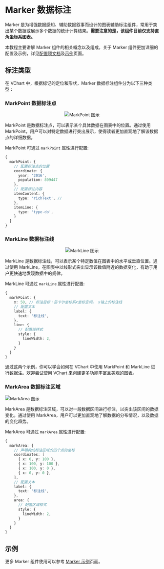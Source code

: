 # Marker 数据标注

Marker 是为增强数据感知、辅助数据叙事而设计的图表辅助标注组件，常用于突出某个数据或展示多个数据的统计计算结果。**需要注意的是，该组件目前仅支持直角坐标系图表。**

本教程主要讲解 Marker 组件的相关概念以及组成，关于 Marker 组件更加详细的配置及示例，详见[配置项文档](../../../option)及[示例](../../../example)页面。

## 标注类型

在 VChart 中，根据标记的定位和形状，Marker 数据标注组件分为以下三种类型：

### MarkPoint 数据标注点

<div style="text-align: center;">
  <img src="https://lf9-dp-fe-cms-tos.byteorg.com/obj/bit-cloud/0a2e223bdcd7410c08f6a6a1b.png" alt="MarkPoint 图示">
</div>

MarkPoint 是数据标注点，可以表示某个具体数据在图表中的位置。通过使用 MarkPoint，用户可以对特定数据进行突出展示，使得读者更加直观地了解该数据点的详细数据。

MarkPoint 可通过 `markPoint` 属性进行配置:

```ts
{
  markPoint: {
    // 配置标注点的位置
    coordinate: {
      year: '2016',
      population: 899447
    },
    // 配置标注内容
    itemContent: {
      type: 'richText', //
    },
    itemLine: {
      type: 'type-do',
    }
  }
}
```

### MarkLine 数据标注线

<div style="text-align: center;">
  <img src="https://lf9-dp-fe-cms-tos.byteorg.com/obj/bit-cloud/eb08aeafba39ab34c8a08c619.png" alt="MarkLine 图示">
</div>

MarkLine 是数据标注线，可以表示某个特定数值在图表中的水平或垂直位置。通过使用 MarkLine，在图表中以线形式突出显示该数值附近的数据变化，有助于用户更快速地发现数据中的规律。

MarkLine 可通过 `markLine` 属性进行配置:

```ts
{
  markPoint: {
    x: 50, // 标注目标：笛卡尔坐标系x坐标空间。 x轴上的标注线
    // 配置文本
    label: {
      text: '标注线',
    },
    line: {
      // 配置线样式
      style: {
        lineWidth: 2,
      }
    }
  }
}
```

通过这两个示例，你可以学会如何在 VChart 中使用 MarkPoint 和 MarkLine 进行数据注。欢迎尝试使用 VChart 来创建更多功能丰富且美观的图表。

### MarkArea 数据标注区域

![MarkArea 图示](https://lf9-dp-fe-cms-tos.byteorg.com/obj/bit-cloud/48c337ece11d289fc4644a21c.png)

MarkArea 是数据标注区域，可以对一段数据区间进行标注，以突出该区间的数据变化。通过使用 MarkArea，用户可以更加直观地了解数据的分布情况，以及数据的变化趋势。

MarkArea 可通过 `markArea` 属性进行配置:

```ts
{
  markArea: {
    // 声明构成标注区域的四个点的坐标
    coordinates: [
      { x: 0, y: 100 },
      { x: 100, y: 100 },
      { x: 100, y: 0 },
      { x: 0, y: 0 },
    ],
    // 配置文本
    label: {
      text: '标注线',
    },
    area: {
      // 配置区域样式
      style: {
        lineWidth: 2,
      }
    }
  }
}
```

## 示例

更多 Marker 组件使用可以参考 [Marker 示例](../../../example)页面。
